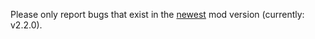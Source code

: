 Please only report bugs that exist in the [newest](https://github.com/ErrorCraftLP/Crying-Obsidian-Mod/releases) mod version (currently: v2.2.0).
